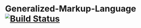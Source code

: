 # Generalized-Markup-Language [![Build Status](http://34.68.27.8:8080/buildStatus/icon?style=flat-square&&job=GML%2Frefactoring)](http://34.68.27.8:8080/job/GML/job/refactoring/)
